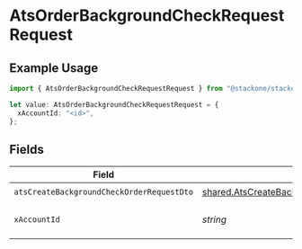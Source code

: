 # AtsOrderBackgroundCheckRequestRequest

## Example Usage

```typescript
import { AtsOrderBackgroundCheckRequestRequest } from "@stackone/stackone-client-ts/sdk/models/operations";

let value: AtsOrderBackgroundCheckRequestRequest = {
  xAccountId: "<id>",
};
```

## Fields

| Field                                                                                                                   | Type                                                                                                                    | Required                                                                                                                | Description                                                                                                             |
| ----------------------------------------------------------------------------------------------------------------------- | ----------------------------------------------------------------------------------------------------------------------- | ----------------------------------------------------------------------------------------------------------------------- | ----------------------------------------------------------------------------------------------------------------------- |
| `atsCreateBackgroundCheckOrderRequestDto`                                                                               | [shared.AtsCreateBackgroundCheckOrderRequestDto](../../../sdk/models/shared/atscreatebackgroundcheckorderrequestdto.md) | :heavy_check_mark:                                                                                                      | N/A                                                                                                                     |
| `xAccountId`                                                                                                            | *string*                                                                                                                | :heavy_check_mark:                                                                                                      | The account identifier                                                                                                  |